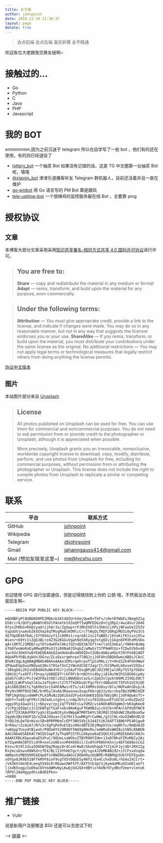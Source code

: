 ```yaml
---
title: 关于我
author: johnpoint
date: 2018-12-20 21:30:37
layout: page
donate: true
---
```


>会点前端
>会点后端
>喜欢折腾
>全不精通

欢迎各位大佬跟我交换友链啊~

# 接触过的...

- Go
- Python
- C
- Java
- PHP
- Javascript

# 我的 BOT

emmmmmm,因为之前沉迷于 telegram 所以也自学写了一些 bot ，他们有的还在使用，有的则已经退役了

- [lottery_bot](https://github.com/johnpoint/lottery_bot) 一个抽奖 Bot 如果没有记错的话，这是 TG 中文圈第一台抽奖 Bot 呢，嘻嘻
- [@xiaojin_bot](https://t.me/xiaojin_bot) 津津乐道播客听友 Telegram 群机器人，目前还活着并且一直在维护
- [go-pmbot](https://github.com/johnpoint/go-pmbot) 用 Go 语言写的 PM Bot 算是跟风
- [tele-uptime-bot](https://github.com/johnpoint/tele-uptime-bot) 一个很辣鸡的监控服务器在线 Bot ，主要靠 ping

# 授权协议

## 文章

本博客大部分文章采用采用[知识共享署名-相同方式共享 4.0 国际许可协议](http://creativecommons.org/licenses/by-sa/4.0/)进行许可。

> ## You are free to:
>**Share** — copy and redistribute the material in any medium or format
>**Adapt** — remix, transform, and build upon the material for any purpose, even commercially.

> ## Under the following terms:
>**Attribution** — You must give appropriate credit, provide a link to the license, and indicate if changes were made. You may do so in any reasonable manner, but not in any way that suggests the licensor endorses you or your use.
>**ShareAlike** — If you remix, transform, or build upon the material, you must distribute your contributions under the same license as the original.
>No additional restrictions — You may not apply legal terms or technological measures that legally restrict others from doing anything the license permits.

[协议中文版本](https://creativecommons.org/licenses/by-sa/4.0/deed.zh)

## 图片

本站图片部分来自 [Unsplash](https://unsplash.com/) 

>## License
>All photos published on Unsplash can be used for free. You can use them for commercial and noncommercial purposes. You do not need to ask permission from or provide credit to the photographer or Unsplash, although it is appreciated when possible.
>
>More precisely, Unsplash grants you an irrevocable, nonexclusive, worldwide copyright license to download, copy, modify, distribute, perform, and use photos from Unsplash for free, including for commercial purposes, without permission from or attributing the photographer or Unsplash. This license does not include the right to compile photos from Unsplash to replicate a similar or competing service.

# 联系

| 平台 | 联系方式 |
| --- | --- |
| GitHub | [johnpoint](https://github.com/johnpoint)| 
| Wikipedia | [johnpoint](https://zh.wikipedia.org/wiki/User:Johnpoint) |
| Telegram | [@johnpoint](https://t.me/johnpoint) |
| Gmail | jahanngauss414@gmail.com |
| Mail (想加友链发这里~) | me@lvcshu.com |

# GPG

欢迎使用 GPG 进行加密通信，但是记得随信附上你的 公钥 哦，不然我没办法加密回复啊~

```
-----BEGIN PGP PUBLIC KEY BLOCK-----

mQGNBFyMl0UBDAD0PEZMQknb1Kt40ZUrhXmjQweR+TkFs/c0etRfWbEsJNegOZ1q
Eh0rir6/QUfyyBmWYn0SUlPAn4tblO3xQPfIwQMFEDGzO+Cq3Rp2/4wiAVur2846
H7ys2hRbG+ReDzyadrijhAr3x/ZgSwp+rPJNhIUOlFx3hKvCiXPyjNFawVeZZ5ZV
VapUUVjnaAnbZk9Ihm24qTMvgMaAlKOMlcCrcTtWyDLTREF2ORqzMO3i0yPVU3tS
XE7OpOKX6f6ALjSYY65mzyY1Ji09Rst/vqrGAl2sc2fqBB5/j6toKifKtxinjOlw
Wienr+b9YcIsZg6JBL+z4Z3G2KGGvVgah9e5X0yqq3stg6EvjGkqn6FM3hxMsSKo
qA+iORTC21MDD/sy7D7odwHFmlHkifdZ+dDX3A7bTt+mrlxO1Smkal/YW94+BxWq
kTGRfenWoRoEyAMwqMIRvUJ1i0XNa0J5hqbZ/wMwSsT3fP9mMtUz+fCDwSYb9v40
IwckUv3Om5Yw6YEAEQEAAbQZam9obnBvaW50IDxtZUBsdmNzaHUuY29tPokB1AQT
AQoAPhYhBLdqkUnJOGrw/ZLsQssrqmhrpoTlBQJcjJdFAhsDBQkDwmcABQsJCAcC
BhUKCQgLAgQWAgMBAh4BAheAAAoJEMsrqmhrpoTlpSsMALz/VrHnd1Zk4F6hOWwV
ZPdwoEUpGuuXNdywU2Wv1T8SafXsC2YWuXdCbE72agrIt/Gl5MwXLb8xueV35Qxz
r38kgb6i2K2xhEBdAG9uN64Y6Jrjo5AzFYDsqBPyBCJ0239EjwlXRy7557p7ObDv
S8HiUjfsx6FFifO+ay/pbBQE8TrckF0FcbrnN3tni4byji814utWJhSS8S66ipAy
qSdGfcoRJ/PvJjW3F0a1tQbliO1CLBWdQQvCazG/cZpm3vlgskt86MC2I9QLO8CY
q1KEjLWUPxGqtcA1uJaThyHrct2757fkGKbuO/Pgv7kYrdQBaSXCT5FUh1UI9jOE
g4iG80Z86CtL7q8XHzSviS4HFAMwirETs/s4lX0M9sSGOvyrDlu/NOFwAhSDvp/A
9Yy9n3RMfRXOJNE/6+MSyl8vAk3ReaonauIoqvFKbrgb2IydorzbqfBe36MNlHZ0
TNP19ghOgiv0mWPcPLk5MuNz1Q0ib5d3FydskdmK81Q5b7kBjQRcjJdFAQwAsft+
4Ghf+7o46rgFFRvl2NJa4Lvtgh+Lc/n0pJkYcCsvf032QsunETsbCGCu+DoZDe22
vggvOtp1GwaV1jj+6byvyrzpj2qTTVX6YcLw7UMZcvskNOhAM4XgWm3rbKXqKmo0
zlcPgjQIQpCzJc32EWfgYfGaF+ebs8KeKguFfKW0BIujckSCb+XPAnlkPXU9fWC9
JyEtT2X3AAdFRX7ygX/d1pwNJEyXvQWpgW7M0TbHYL582RQl35bDdWCZBaObom5w
2qyWsXBzVAGP1D/o2UAJO4oa+Jjb7Htt3uwMKgYrCwHWL/glSlHL+DuOIWBhdD/D
YrDDJdLQeTQ+HiocSB+0PRPM0oCcEPf3Nh5XbjkId4It2KJkOFT38NbYPE4R1gw9
DrR4u/rZzAzA7/N7v5rXgPqPe9vEt8zv06ndBTESDjMmpktUs/eqNh7v/0mQUAJD
rw6bppTUxy4tBjwoh/PQDaHYS29R8EF5NA9g0WsRo/emWRuDxWWZAx1hN5LRABEB
AAGJAbwEGAEKACYWIQS3apFJyThq8P2S7ELLK6poa6aE5QUCXIyXRQIbDAUJA8Jn
AAAKCRDLK6poa6aE5dYuC/9OUeLsaWGhzZTBYR9HYZdm+13xD7NhoFZRnMQIy2Az
b7ZqaHAk5BYUlcdYR+exCvU8EvxnM4X69Uil/2v0YnP08khkhnjs4EFS688esCGZ
Ktov/Kt9lIdiaID8hW7DgZRepz8r4CodrNwD/GbeUhqqk7tZjmzFJyj4Dr2RX1Ig
Rx2mcxDzwv08W5d+zfE4/BLl23YhHU7gcY/yO/sgs4J2bMKANi92+itCFsxdsqdw
mW9pnVzMB5UhM1kE4pOfsV0WIRGudAGsC8ObH9ynbUBMErR8BROpSUkYFEFEguQn
xOYgv8JR9b5I8FfkMYF6zxF9cgTX5t0QGESy9AY2/Ee4CchxDo0LrhG4u3XCCrt+
/V43KXt0eXE4Leeq55XbLRrREwwnXWFSTF/AXT5tk3pCSj6ymdoMKuOInQ6laeft
ljkdK5nqgzIeD9aCOVtm4WMvNyLKwQjU42Q4+0BYisYAVNrH7ydNcP2me+vlmtoK
lRPOl2AeHgypdhixBdEEPko=
=hKBO
-----END PGP PUBLIC KEY BLOCK-----
```

# 推广链接

- Vultr

说是新用户注册赠送 $50 还是可以去尝试下的 

--> [链接](https://www.vultr.com/?ref=8001434-4F) <--